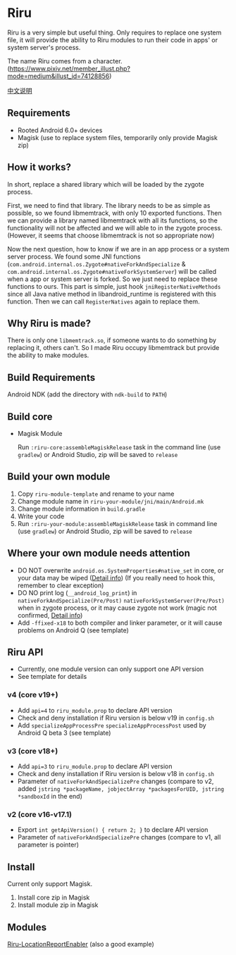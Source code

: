 # Riru

Riru is a very simple but useful thing. Only requires to replace one system file, it will provide the ability to Riru modules to run their code in apps' or system server's process.

The name Riru comes from a character. (https://www.pixiv.net/member_illust.php?mode=medium&illust_id=74128856)

[中文说明](https://github.com/RikkaApps/Riru/blob/master/README.zh-CN.md)

## Requirements

* Rooted Android 6.0+ devices 
* Magisk (use to replace system files, temporarily only provide Magisk zip)

## How it works?

In short, replace a shared library which will be loaded by the zygote process.

First, we need to find that library. The library needs to be as simple as possible, so we found libmemtrack, with only 10 exported functions.
Then we can provide a library named libmemtrack with all its functions, so the functionality will not be affected and we will able to in the zygote process. (However, it seems that choose libmemtrack is not so appropriate now)

Now the next question, how to know if we are in an app process or a system server process.
We found some JNI functions (`com.android.internal.os.Zygote#nativeForkAndSpecialize` & `com.android.internal.os.Zygote#nativeForkSystemServer`) will be called when a app or system server is forked.
So we just need to replace these functions to ours. This part is simple, just hook `jniRegisterNativeMethods` since all Java native method in libandroid_runtime is registered with this function.
Then we can call `RegisterNatives` again to replace them.

## Why Riru is made?

There is only one `libmemtrack.so`, if someone wants to do something by replacing it, others can't. So I made Riru occupy libmemtrack but provide the ability to make modules.

## Build Requirements

Android NDK (add the directory with `ndk-build` to `PATH`)

## Build core

* Magisk Module

  Run `:riru-core:assembleMagiskRelease` task in the command line (use `gradlew`) or Android Studio, zip will be saved to `release`

## Build your own module

1. Copy `riru-module-template` and rename to your name
2. Change module name in `riru-your-module/jni/main/Android.mk`
3. Change module information in `build.gradle`
4. Write your code
5. Run `:riru-your-module:assembleMagiskRelease` task in command line (use `gradlew`) or Android Studio, zip will be saved to `release`

## Where your own module needs attention

* DO NOT overwrite `android.os.SystemProperties#native_set` in core, or your data may be wiped
  ([Detail info](https://github.com/RikkaApps/Riru/blob/v7/riru-core/jni/main/jni_native_method.cpp#L162-L176))
  (If you really need to hook this, remember to clear exception)
* DO NO print log (`__android_log_print`) in `nativeForkAndSpecialize(Pre/Post)` `nativeForkSystemServer(Pre/Post)` when in zygote process, or it may cause zygote not work
  (magic not confirmed, [Detail info](https://github.com/RikkaApps/Riru/blob/77adfd6a4a6a81bfd20569c910bc4854f2f84f5e/riru-core/jni/main/jni_native_method.cpp#L55-L66))
* Add `-ffixed-x18` to both compiler and linker parameter, or it will cause problems on Android Q (see template)

## Riru API

* Currently, one module version can only support one API version
* See template for details

### v4 (core v19+)

* Add `api=4` to `riru_module.prop` to declare API version
* Check and deny installation if Riru version is below v19 in `config.sh`
* Add `specializeAppProcessPre` `specializeAppProcessPost` used by Android Q beta 3 (see template)

### v3 (core v18+)

* Add `api=3` to `riru_module.prop` to declare API version
* Check and deny installation if Riru version is below v18 in `config.sh` 
* Parameter of `nativeForkAndSpecializePre` changes (compare to v2, added `jstring *packageName, jobjectArray *packagesForUID, jstring *sandboxId` in the end)

### v2 (core v16-v17.1)

* Export `int getApiVersion() { return 2; }` to declare API version
* Parameter of `nativeForkAndSpecializePre` changes (compare to v1, all parameter is pointer)

## Install

Current only support Magisk.

1. Install core zip in Magisk
2. Install module zip in Magisk

## Modules

[Riru-LocationReportEnabler](https://github.com/RikkaApps/Riru-LocationReportEnabler) (also a good example)
